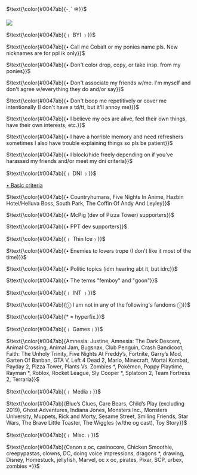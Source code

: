 <p align="left">
$\text{\color{#0047ab}{-ˏˋ 🪖}}$
</p>
<p align="left">
  <img src="https://i.imgur.com/8qrqPvd.png" />
</p>
<p align="left">
$\text{\color{#0047ab}{﹙ BYI ﹚}}$
</p>
<p align="left">
$\text{\color{#0047ab}{• Call me Cobalt or my ponies name pls. New nicknames are for ppl ik only}}$
</p>
<p align="left">
$\text{\color{#0047ab}{• Don't color drop, copy, or take insp. from my ponies}}$
</p>
<p align="left">
$\text{\color{#0047ab}{• Don't associate my friends w/me. I'm myself and don't agree w/everything they do and/or say}}$
</p>
</p>
<p align="left">
$\text{\color{#0047ab}{• Don't boop me repetitively or cover me intentionally (I don't have a td/tt, but it'll annoy me)}}$
</p>
</p>
<p align="left">
$\text{\color{#0047ab}{• I believe my ocs are alive, feel their own things, have their own interests, etc.}}$
</p>
</p>
<p align="left">
$\text{\color{#0047ab}{• I have a horrible memory and need refreshers sometimes I also have trouble explaining things so pls be patient}}$
</p>
</p>
<p align="left">
$\text{\color{#0047ab}{• I block/hide freely depending on if you've harassed my friends and/or meet my dni criteria}}$
</p>
</p>
<p align="left">
$\text{\color{#0047ab}{﹙ DNI ﹚}}$
</p>
<p align="left">
	
[• Basic criteria](https://basic-dni.crd.co/)
</p>
<p align="left">
$\text{\color{#0047ab}{• Countryhumans, Five Nights In Anime, Hazbin Hotel/Helluva Boss, South Park, The Coffin Of Andy And Leyley}}$
</p>
<p align="left">
$\text{\color{#0047ab}{• McPig (dev of Pizza Tower) supporters}}$
</p>
<p align="left">
$\text{\color{#0047ab}{• PPT dev supporters}}$
</p>
<p align="left">
$\text{\color{#0047ab}{﹙ Thin Ice﹚}}$
</p>
<p align="left">
$\text{\color{#0047ab}{• Enemies to lovers trope (I don't like it most of the time)}}$
</p>
<p align="left">
$\text{\color{#0047ab}{• Politic topics (idm hearing abt it, but idrc}}$
</p>
<p align="left">
$\text{\color{#0047ab}{• The terms "femboy" and "goon"}}$
</p>
<p align="left">
$\text{\color{#0047ab}{﹙ INT ﹚}}$
</p>
<p align="left">
$\text{\color{#0047ab}{ⓘ I am not in any of the following's fandoms ⓘ}}$
<p align="left">
$\text{\color{#0047ab}{* = hyperfix.}}$
</p>
<p align="left">
$\text{\color{#0047ab}{﹙ Games﹚}}$
</p>
<p align="left">
$\text{\color{#0047ab}{Amnesia: Justine, Amnesia: The Dark Descent, Animal Crossing, Animal Jam, Bugsnax, Club Penguin, Crash Bandicoot, Faith: The Unholy Trinity, Five Nights At Freddy’s, Fortnite, Garry’s Mod, Garten Of Banban, GTA V, Left 4 Dead 2, Mario, Minecraft, Mortal Kombat, Payday 2, Pizza Tower, Plants Vs. Zombies *, Pokémon, Poppy Playtime, Rayman *, Roblox, Rocket League, Sly Cooper *, Splatoon 2, Team Fortress 2, Terraria}}$
</p>
<p align="left">
$\text{\color{#0047ab}{﹙ Media﹚}}$
</p>
<p align="left">
$\text{\color{#0047ab}{Blue’s Clues, Care Bears, Child’s Play (excluding 2019), Ghost Adventures, Indiana Jones, Monsters Inc., Monsters University, Muppets, Rick and Morty, Sesame Street, Smiling Friends, Star Wars, The Brave Little Toaster, The Wiggles (w/the og cast), Toy Story}}$
</p>
<p align="left">
$\text{\color{#0047ab}{﹙ Misc.﹚}}$
</p>
<p align="left">
$\text{\color{#0047ab}{Canon x oc, casinocore, Chicken Smoothie, creepypastas, clowns, DC, doing voice impressions, dragons *, drawing, Disney, Homestuck, jellyfish, Marvel, oc x oc, pirates, Pixar, SCP, urbex, zombies *}}$
</p>
